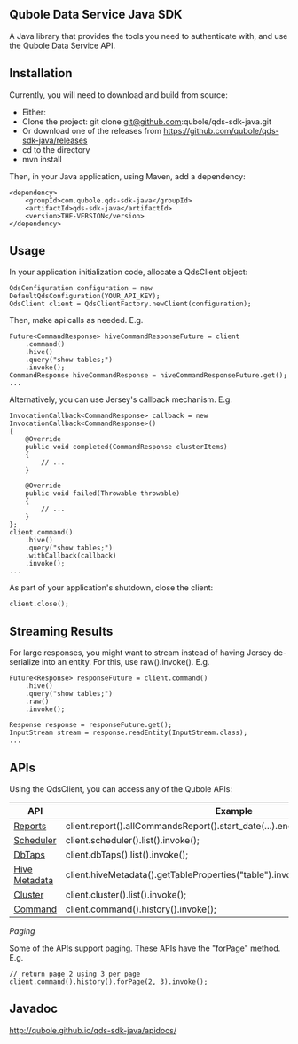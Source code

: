## Qubole Data Service Java SDK
A Java library that provides the tools you need to authenticate with, and use the Qubole Data Service API.

## Installation
Currently, you will need to download and build from source:

* Either:
 * Clone the project: git clone git@github.com:qubole/qds-sdk-java.git 
 * Or download one of the releases from https://github.com/qubole/qds-sdk-java/releases
* cd to the directory
* mvn install

Then, in your Java application, using Maven, add a dependency:

```
<dependency>
    <groupId>com.qubole.qds-sdk-java</groupId>
    <artifactId>qds-sdk-java</artifactId>
    <version>THE-VERSION</version>
</dependency>
```

## Usage

In your application initialization code, allocate a QdsClient object:

```
QdsConfiguration configuration = new DefaultQdsConfiguration(YOUR_API_KEY);
QdsClient client = QdsClientFactory.newClient(configuration);
```

Then, make api calls as needed. E.g.

```
Future<CommandResponse> hiveCommandResponseFuture = client
    .command()
    .hive()
    .query("show tables;")
    .invoke();
CommandResponse hiveCommandResponse = hiveCommandResponseFuture.get();
...
```

Alternatively, you can use Jersey's callback mechanism. E.g.

```
InvocationCallback<CommandResponse> callback = new InvocationCallback<CommandResponse>()
{
    @Override
    public void completed(CommandResponse clusterItems)
    {
        // ...
    }

    @Override
    public void failed(Throwable throwable)
    {
        // ...
    }
};
client.command()
    .hive()
    .query("show tables;")
    .withCallback(callback)
    .invoke();
...
```

As part of your application's shutdown, close the client:

```
client.close();
```

## Streaming Results

For large responses, you might want to stream instead of having Jersey de-serialize into an entity. For
this, use raw().invoke(). E.g.

```
Future<Response> responseFuture = client.command()
    .hive()
    .query("show tables;")
    .raw()
    .invoke();

Response response = responseFuture.get();
InputStream stream = response.readEntity(InputStream.class);
...
```

## APIs

Using the QdsClient, you can access any of the Qubole APIs:

| API | Example |
| --- | ------- |
| [Reports](http://www.qubole.com/docs/documentation/reports-api/) | client.report().allCommandsReport().start_date(...).end_date(...).limit(...).invoke(); |
| [Scheduler](http://www.qubole.com/docs/documentation/scheduler-api/) | client.scheduler().list().invoke(); |
| [DbTaps](http://www.qubole.com/docs/documentation/dbtaps-api-qds-api-reference/) | client.dbTaps().list().invoke(); |
| [Hive Metadata](http://www.qubole.com/docs/documentation/hive-metadata-api/) | client.hiveMetadata().getTableProperties("table").invoke(); |
| [Cluster](http://www.qubole.com/docs/documentation/cluster-api/) | client.cluster().list().invoke(); |
| [Command](http://www.qubole.com/docs/documentation/command-api/) | client.command().history().invoke(); |

_Paging_

Some of the APIs support paging. These APIs have the "forPage" method. E.g.

```
// return page 2 using 3 per page
client.command().history().forPage(2, 3).invoke();
```

## Javadoc

http://qubole.github.io/qds-sdk-java/apidocs/
